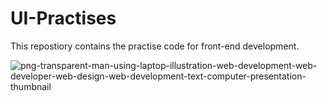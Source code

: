 # UI-Practises
This repostiory contains the practise code for front-end development.

![png-transparent-man-using-laptop-illustration-web-development-web-developer-web-design-web-development-text-computer-presentation-thumbnail](https://github.com/shivamss1/UI-Practises/assets/142966872/c26e47a5-67ee-48a8-a3a5-87edd2324bc9)
